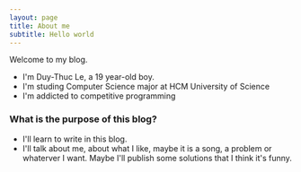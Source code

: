 ```yaml
---
layout: page
title: About me
subtitle: Hello world
---
```


Welcome to my blog.
- I'm Duy-Thuc Le, a 19 year-old boy.
- I'm studing Computer Science major at HCM University of Science
- I'm addicted to competitive programming
### What is the purpose of this blog?
- I'll learn to write in this blog. 
- I'll talk about me, about what I like, maybe it is a song, a problem or whaterver I want. Maybe I'll publish some solutions that I think it's funny. 
